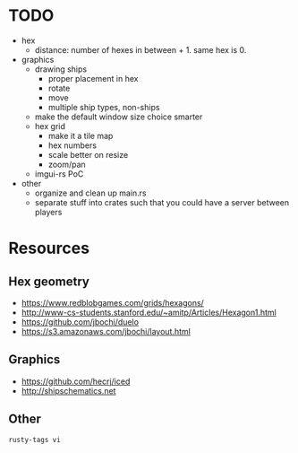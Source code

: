 # TODO

- hex
  - distance: number of hexes in between + 1. same hex is 0.
- graphics
  - drawing ships
    - proper placement in hex
    - rotate
    - move
    - multiple ship types, non-ships
  - make the default window size choice smarter
  - hex grid
    - make it a tile map
    - hex numbers
    - scale better on resize
    - zoom/pan
  - imgui-rs PoC
- other
  - organize and clean up main.rs
  - separate stuff into crates such that you could have a server between players

# Resources

## Hex geometry

- https://www.redblobgames.com/grids/hexagons/
- http://www-cs-students.stanford.edu/~amitp/Articles/Hexagon1.html
- https://github.com/jbochi/duelo
- https://s3.amazonaws.com/jbochi/layout.html

## Graphics

- https://github.com/hecrj/iced
- http://shipschematics.net

## Other

`rusty-tags vi`
